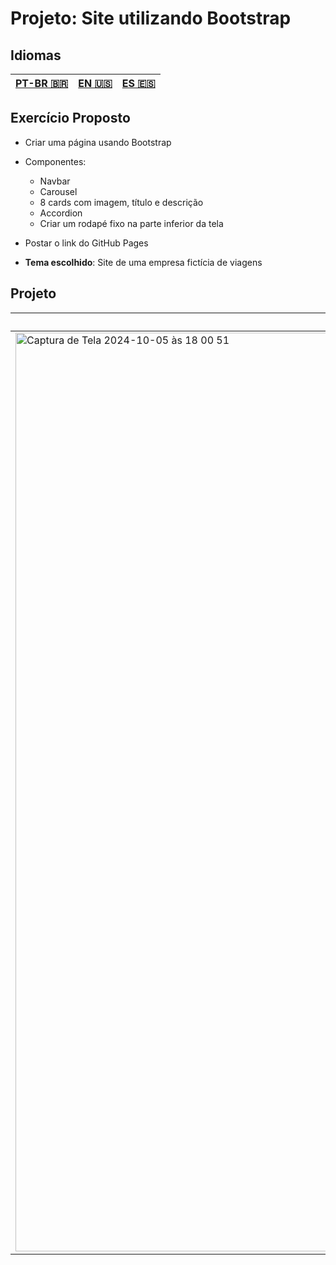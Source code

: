 # Projeto: Site utilizando Bootstrap

## Idiomas

| [**PT-BR 🇧🇷**](Readme.md) | [EN 🇺🇸](readme-en.md) | [ES 🇪🇸](readme-es.md) |
| ------------------------- | ------------------- | ------------------- |

## Exercício Proposto

- Criar uma página usando Bootstrap
- Componentes:
  - Navbar
  - Carousel
  - 8 cards com imagem, título e descrição
  - Accordion
  - Criar um rodapé fixo na parte inferior da tela
- Postar o link do GitHub Pages

- **Tema escolhido**: Site de uma empresa fictícia de viagens

## Projeto

| Inicio                                                                                                                | Destinos                                                                                                                |
| ----------------------------------------------------------------------------------------------------------------------- | ----------------------------------------------------------------------------------------------------------------------- |
| <img width="1470" alt="Captura de Tela 2024-10-05 às 18 00 51" src="https://github.com/user-attachments/assets/9c12284e-c587-4cd7-a852-fa06feded13a"> | <img width="1470" alt="Captura de Tela 2024-10-05 às 18 00 59" src="https://github.com/user-attachments/assets/d94fdcfb-453b-473c-b388-e2b68785817f"> |
